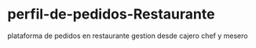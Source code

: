 # perfil-de-pedidos-Restaurante
plataforma de pedidos en restaurante gestion
desde cajero chef y mesero

